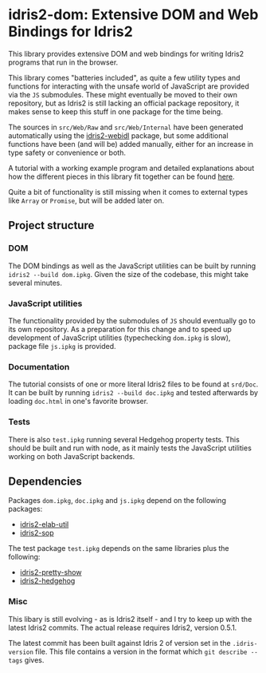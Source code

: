 # idris2-dom: Extensive DOM and Web Bindings for Idris2

This library provides extensive DOM and web bindings for
writing Idris2 programs that run in the browser.

This library comes "batteries included", as quite a few utility types
and functions for interacting with the unsafe world of JavaScript
are provided via the `JS` submodules. These might eventually be moved
to their own repository, but as Idris2 is still lacking an official
package repository, it makes sense to keep this stuff in one package
for the time being.

The sources in `src/Web/Raw` and `src/Web/Internal`
have been generated automatically using
the [idris2-webidl](https://github.com/stefan-hoeck/idris2-webidl)
package, but some additional functions have been (and will be) added
manually, either for an increase in type safety or convenience or both.

A tutorial with a working example program and detailed
explanations about how the different pieces in this library fit
together can be found [here](src/Doc/Tutorial.md).

Quite a bit of functionality is still missing when it comes
to external types like `Array` or `Promise`, but will be added
later on.

## Project structure

### DOM
The DOM bindings as well as the JavaScript utilities can be built
by running `idris2 --build dom.ipkg`. Given the size of the codebase,
this might take several minutes.

### JavaScript utilities
The functionality provided by the submodules of `JS` should eventually
go to its own repository. As a preparation for this change and to
speed up development of JavaScript utilities (typechecking `dom.ipkg`
is slow), package file `js.ipkg` is provided.

### Documentation
The tutorial consists of one or more literal Idris2 files to be
found at `srd/Doc`. It can be built by running `idris2 --build doc.ipkg`
and tested afterwards by loading `doc.html` in one's favorite browser.

### Tests
There is also `test.ipkg` running several Hedgehog property tests.
This should be built and run with node, as it mainly tests the
JavaScript utilities working on both JavaScript backends.

## Dependencies

Packages `dom.ipkg`, `doc.ipkg` and `js.ipkg` depend on the following packages:

* [idris2-elab-util](https://github.com/stefan-hoeck/idris2-elab-util)
* [idris2-sop](https://github.com/stefan-hoeck/idris2-sop)

The test package `test.ipkg` depends on the same libraries plus
the following:

* [idris2-pretty-show](https://github.com/stefan-hoeck/idris2-pretty-show)
* [idris2-hedgehog](https://github.com/stefan-hoeck/idris2-hedgehog)

### Misc

This libary is still evolving - as is Idris2 itself - and I try to keep up
with the latest Idris2 commits. The actual release requires Idris2, version 0.5.1.

The latest commit has been built against Idris 2 of version set in the ``.idris-version`` file.
This file contains a version in the format which ``git describe --tags`` gives.
